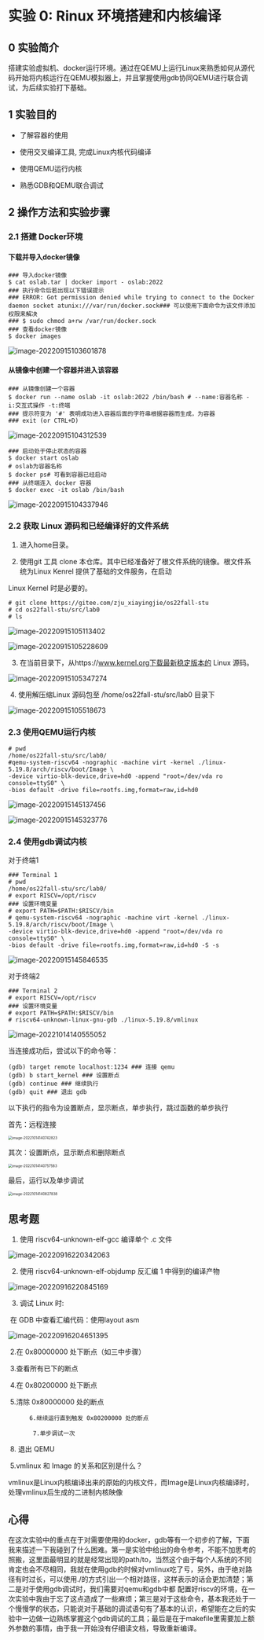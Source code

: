 # 实验 0: Rinux 环境搭建和内核编译

## 0  实验简介

搭建实验虚拟机、docker运行环境。通过在QEMU上运行Linux来熟悉如何从源代码开始将内核运行在QEMU模拟器上，并且掌握使用gdb协同QEMU进行联合调试，为后续实验打下基础。

## 1  实验目的

- 了解容器的使用

- 使用交叉编译工具, 完成Linux内核代码编译
- 使用QEMU运行内核
- 熟悉GDB和QEMU联合调试

## 2  操作方法和实验步骤

### 2.1 搭建 Docker环境

#### 下载并导入docker镜像

```shell
### 导入docker镜像
$ cat oslab.tar | docker import - oslab:2022
### 执行命令后若出现以下错误提示
### ERROR: Got permission denied while trying to connect to the Docker daemon socket atunix:///var/run/docker.sock### 可以使用下面命令为该文件添加权限来解决
### $ sudo chmod a+rw /var/run/docker.sock
### 查看docker镜像
$ docker images
```

![image-20220915103601878](C:\Users\lenovo\AppData\Roaming\Typora\typora-user-images\image-20220915103601878.png)

#### 从镜像中创建⼀个容器并进入该容器

```shell
### 从镜像创建一个容器
$ docker run --name oslab -it oslab:2022 /bin/bash # --name:容器名称 -i:交互式操作 -t:终端 
### 提示符变为 '#' 表明成功进入容器后面的字符串根据容器而生成，为容器
### exit (or CTRL+D)  
```

![image-20220915104312539](C:\Users\lenovo\AppData\Roaming\Typora\typora-user-images\image-20220915104312539.png)

```shell
### 启动处于停止状态的容器
$ docker start oslab
# oslab为容器名称
$ docker ps# 可看到容器已经启动
### 从终端连入 docker 容器
$ docker exec -it oslab /bin/bash
```

![image-20220915104337946](C:\Users\lenovo\AppData\Roaming\Typora\typora-user-images\image-20220915104337946.png)



### 2.2 获取 Linux 源码和已经编译好的文件系统

1. 进入home目录。

2. 使用git 工具 clone 本仓库。其中已经准备好了根文件系统的镜像。根文件系统为Linux Kenrel 提供了基础的文件服务，在启动

Linux Kernel 时是必要的。

```
# git clone https://gitee.com/zju_xiayingjie/os22fall-stu
# cd os22fall-stu/src/lab0
# ls 
```

![image-20220915105113402](C:\Users\lenovo\AppData\Roaming\Typora\typora-user-images\image-20220915105113402.png)

![image-20220915105228609](C:\Users\lenovo\AppData\Roaming\Typora\typora-user-images\image-20220915105228609.png)

3. 在当前目录下，从https://www.kernel.org下载最新稳定版本的 Linux 源码。

![image-20220915105347274](C:\Users\lenovo\AppData\Roaming\Typora\typora-user-images\image-20220915105347274.png)

​	4. 使用解压缩Linux 源码包至 /home/os22fall-stu/src/lab0 目录下

![image-20220915105518673](C:\Users\lenovo\AppData\Roaming\Typora\typora-user-images\image-20220915105518673.png)



### 2.3 使用QEMU运行内核

```shell
# pwd
/home/os22fall-stu/src/lab0/
#qemu-system-riscv64 -nographic -machine virt -kernel ./linux-5.19.8/arch/riscv/boot/Image \
-device virtio-blk-device,drive=hd0 -append "root=/dev/vda ro console=ttyS0" \
-bios default -drive file=rootfs.img,format=raw,id=hd0
```

![image-20220915145137456](C:\Users\lenovo\AppData\Roaming\Typora\typora-user-images\image-20220915145137456.png)

![image-20220915145323776](C:\Users\lenovo\AppData\Roaming\Typora\typora-user-images\image-20220915145323776.png)



### 2.4 使用gdb调试内核

对于终端1

```shell
### Terminal 1
# pwd
/home/os22fall-stu/src/lab0/
# export RISCV=/opt/riscv
### 设置环境变量
# export PATH=$PATH:$RISCV/bin
# qemu-system-riscv64 -nographic -machine virt -kernel ./linux-5.19.8/arch/riscv/boot/Image \
-device virtio-blk-device,drive=hd0 -append "root=/dev/vda ro console=ttyS0" \
-bios default -drive file=rootfs.img,format=raw,id=hd0 -S -s
```

![image-20220915145846535](C:\Users\lenovo\AppData\Roaming\Typora\typora-user-images\image-20220915145846535.png)

对于终端2

```shell
### Terminal 2
# export RISCV=/opt/riscv
### 设置环境变量
# export PATH=$PATH:$RISCV/bin
# riscv64-unknown-linux-gnu-gdb ./linux-5.19.8/vmlinux
```

![image-20221014140555052](C:\Users\lenovo\AppData\Roaming\Typora\typora-user-images\image-20221014140555052.png)

当连接成功后，尝试以下的命令等：

```shell
(gdb) target remote localhost:1234 ### 连接 qemu
(gdb) b start_kernel ### 设置断点
(gdb) continue ### 继续执⾏
(gdb) quit ### 退出 gdb
```

以下执行的指令为设置断点，显示断点，单步执行，跳过函数的单步执行

首先：远程连接

<img src="C:\Users\lenovo\AppData\Roaming\Typora\typora-user-images\image-20221014140742823.png" alt="image-20221014140742823" style="zoom:50%;" />

其次：设置断点，显示断点和删除断点

<img src="C:\Users\lenovo\AppData\Roaming\Typora\typora-user-images\image-20221014140757583.png" alt="image-20221014140757583" style="zoom:50%;" />

最后，运行以及单步调试

<img src="C:\Users\lenovo\AppData\Roaming\Typora\typora-user-images\image-20221014140827838.png" alt="image-20221014140827838" style="zoom:50%;" />

## 思考题

1. 使⽤ riscv64-unknown-elf-gcc 编译单个 .c ⽂件 

![image-20220916220342063](C:\Users\lenovo\AppData\Roaming\Typora\typora-user-images\image-20220916220342063.png)

2. 使⽤ riscv64-unknown-elf-objdump 反汇编 1 中得到的编译产物

![image-20220916220845169](C:\Users\lenovo\AppData\Roaming\Typora\typora-user-images\image-20220916220845169.png)

3. 调试 Linux 时:

​		在 GDB 中查看汇编代码：使用layout asm

![image-20220916204651395](C:\Users\lenovo\AppData\Roaming\Typora\typora-user-images\image-20220916204651395.png)

​       	 2.在 0x80000000 处下断点（如三中步骤）

​            3.查看所有已下的断点 

​            4.在 0x80200000 处下断点

​			5.清除 0x80000000 处的断点

  		  6.继续运⾏直到触发 0x80200000 处的断点 

 		   7.单步调试⼀次 

​		    8. 退出 QEMU

​	5.vmlinux 和 Image 的关系和区别是什么？

​	vmlinux是Linux内核编译出来的原始的内核文件，而Image是Linux内核编译时，处理vmlinux后生成的二进制内核映像



## 心得

​	在这次实验中的重点在于对需要使用的docker，gdb等有一个初步的了解，下面我来描述一下我碰到了什么困难。第一是实验中给出的命令参考，不能不加思考的照搬，这里面最明显的就是经常出现的path/to，当然这个由于每个人系统的不同肯定也会不尽相同，我就在使用gdb的时候对vmlinux吃了亏，另外，由于绝对路径有时过长，可以使用./的方式引出一个相对路径，这样表示的话会更加清楚；第二是对于使用gdb调试时，我们需要对qemu和gdb中都 配置好riscv的环境，在一次实验中我由于忘了这点造成了一些麻烦；第三是对于这些命令，基本我还处于一个慢慢学的状态，只能说对于基础的调试语句有了基本的认识，希望能在之后的实验中一边做一边熟练掌握这个gdb调试的工具；最后是在于makefile里需要加上额外参数的事情，由于我一开始没有仔细读文档，导致重新编译。